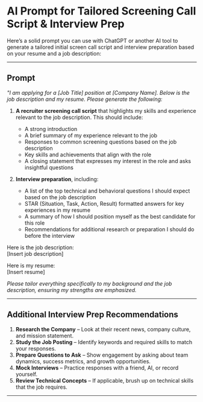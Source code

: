 # AI Prompt for Tailored Screening Call Script & Interview Prep

Here’s a solid prompt you can use with ChatGPT or another AI tool to generate a tailored initial screen call script and interview preparation based on your resume and a job description:

---

## Prompt  
*"I am applying for a [Job Title] position at [Company Name]. Below is the job description and my resume. Please generate the following:*  

1. **A recruiter screening call script** that highlights my skills and experience relevant to the job description. This should include:  
   - A strong introduction  
   - A brief summary of my experience relevant to the job  
   - Responses to common screening questions based on the job description  
   - Key skills and achievements that align with the role  
   - A closing statement that expresses my interest in the role and asks insightful questions  

2. **Interview preparation**, including:  
   - A list of the top technical and behavioral questions I should expect based on the job description  
   - STAR (Situation, Task, Action, Result) formatted answers for key experiences in my resume  
   - A summary of how I should position myself as the best candidate for this role  
   - Recommendations for additional research or preparation I should do before the interview  

Here is the job description:  
[Insert job description]  

Here is my resume:  
[Insert resume]  

*Please tailor everything specifically to my background and the job description, ensuring my strengths are emphasized.*  

---

## Additional Interview Prep Recommendations
1. **Research the Company** – Look at their recent news, company culture, and mission statement.  
2. **Study the Job Posting** – Identify keywords and required skills to match your responses.  
3. **Prepare Questions to Ask** – Show engagement by asking about team dynamics, success metrics, and growth opportunities.  
4. **Mock Interviews** – Practice responses with a friend, AI, or record yourself.  
5. **Review Technical Concepts** – If applicable, brush up on technical skills that the job requires.  

---

